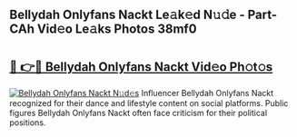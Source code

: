 ## Bellydah Onlyfans Nackt Le𝚊k𝚎d N𝚞𝚍e - Part-CAh Vid𝚎o Le𝚊ks Photos 38mf0

# <h2><a href="http://fbaqr2u.evod.top/?m=Bellydah+Onlyfans+Nackt">🔗 👉🔴 Bellydah Onlyfans Nackt Vid𝚎o Ph𝚘t𝚘s</a></h2>

[![Bellydah Onlyfans Nackt N𝚞d𝚎s](https://i.imgur.com/8V9OHl7.gif)](http://fbaqr2u.evod.top/?m=Bellydah+Onlyfans+Nackt)
Influencer Bellydah Onlyfans Nackt recognized for their dance and lifestyle content on social platforms. Public figures Bellydah Onlyfans Nackt often face criticism for their political positions. 
